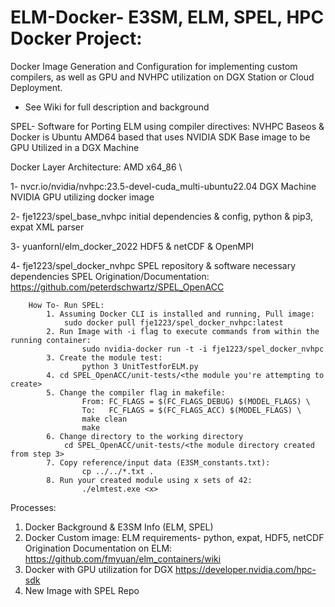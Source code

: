 # ELM-Docker- E3SM, ELM, SPEL, HPC Docker Project: 
Docker Image Generation and Configuration for implementing custom compilers, as well as GPU and NVHPC utilization on DGX Station or Cloud Deployment.
* See Wiki for full description and background

SPEL- Software for Porting ELM using compiler directives: 
    NVHPC Baseos & Docker is Ubuntu AMD64 based that uses NVIDIA SDK Base image to be GPU Utilized in a DGX Machine


Docker Layer Architecture: AMD x64_86 \

1- nvcr.io/nvidia/nvhpc:23.5-devel-cuda_multi-ubuntu22.04
    DGX Machine NVIDIA GPU utilizing docker image

2- fje1223/spel_base_nvhpc
    initial dependencies & config, python & pip3, expat XML parser

3- yuanfornl/elm_docker_2022
    HDF5 & netCDF & OpenMPI

4- fje1223/spel_docker_nvhpc
    SPEL repository & software necessary dependencies
    SPEL Origination/Documentation: 
        https://github.com/peterdschwartz/SPEL_OpenACC
    
        How To- Run SPEL: 
            1. Assuming Docker CLI is installed and running, Pull image: 
                sudo docker pull fje1223/spel_docker_nvhpc:latest
            2. Run Image with -i flag to execute commands from within the running container:
                    sudo nvidia-docker run -t -i fje1223/spel_docker_nvhpc
            3. Create the module test: 
                    python 3 UnitTestforELM.py
            4. cd SPEL_OpenACC/unit-tests/<the module you're attempting to create>
            5. Change the compiler flag in makefile: 
                    From: FC_FLAGS = $(FC_FLAGS_DEBUG) $(MODEL_FLAGS) \
                    To:   FC_FLAGS = $(FC_FLAGS_ACC) $(MODEL_FLAGS) \
                    make clean
                    make
            6. Change directory to the working directory
                cd SPEL_OpenACC/unit-tests/<the module directory created from step 3>
            7. Copy reference/input data (E3SM_constants.txt):
                    cp ../../*.txt . 
            8. Run your created module using x sets of 42:
                    ./elmtest.exe <x>



Processes: 
1. Docker Background & E3SM Info (ELM, SPEL)
2. Docker Custom image: ELM requirements- python, expat, HDF5, netCDF
    Origination Documentation on ELM: 
    https://github.com/fmyuan/elm_containers/wiki
3. Docker with GPU utilization for DGX
    https://developer.nvidia.com/hpc-sdk
4. New Image with SPEL Repo